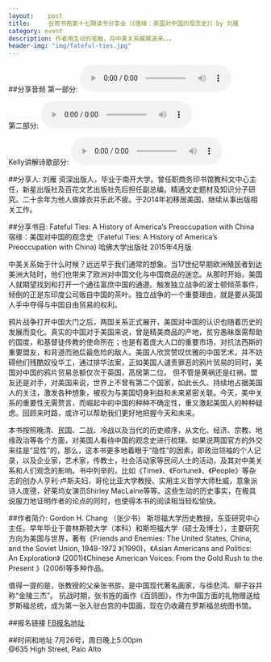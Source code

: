 ```yaml
---
layout:    post
title:     谷雨书苑第十七期读书分享会（《宿缘：美国对中国的观念史》）by 刘雁
category: event
description: 作者用生动的笔触，将中美关系娓娓道来。。。
header-img: "img/fateful-ties.jpg"
---
```


##分享音频
第一部分:
<audio controls="controls">
   <source src="{{site.www-data-url}}/audio/2015-07-26-liuyan-1.mp3" type="audio/mpeg">
 Your browser does not support the audio element.
 </audio>

第二部分:
<audio controls="controls">
   <source src="{{site.www-data-url}}/audio/2015-07-26-liuyan-2.mp3" type="audio/mpeg">
 Your browser does not support the audio element.
 </audio>

Kelly讲解诗歌部分:
<audio controls="controls">
   <source src="{{site.www-data-url}}/audio/2015-07-26-kelly-poem.mp3" type="audio/mpeg">
 Your browser does not support the audio element.
 </audio>

##分享人: 刘雁
资深出版人，毕业于南开大学。曾任职商务印书馆教科文中心主任，新星出版社及百花文艺出版社先后担任副总编。精通文史题材及知识分子研究。二十余年为他人做嫁衣并乐此不疲。于2014年初移居美国，继续从事出版相关工作。

##分享书目: Fateful Ties: A History of America’s Preoccupation with China
宿缘：美国对中国的观念史（Fateful Ties: A History of America’s Preoccupation with China)
哈佛大学出版社 2015年4月版

中美关系始于什么时候？远远早于我们通常的想象。当17世纪早期欧洲殖民者到达美洲大陆时，他们也带来了欧洲对中国文化与中国商品的迷恋。从那时开始，美国人就期望找到和打开一个通往富庶中国的通道。触发独立战争的波士顿倾茶事件，倾倒的正是东印度公司贩自中国的茶叶。独立战争的一个重要理由，就是要从英国人手中夺得与中国自由贸易的权利。

鸦片战争打开中国大门之后，两国关系正式展开，美国对中国的认识也随着历史的发展而变化。真实的中国对于美国来说，曾是精美商品的产地，贫穷愚昧亟需帮助的国度，和基督徒传教的使命所在；也是有着庞大人口的重要市场，对抗法西斯的重要盟友，和背道而驰后最危险的敌人。美国人欣赏赞叹优雅的中国艺术，并不妨碍他们残酷奴役华工，通过排华法案，正如美国人谴责罪恶的鸦片贸易的同时，美国对中国的鸦片贸易总额仅次于英国，高居第二位。 但不管是黄祸还是红祸，盟友还是对手，对美国来说，世界上不曾有第二个国家，如此长久、持续地占据美国人的关注，激发各种想象，被视为与美国切身利益和未来紧密关联。今天，美中关系的重要性无需赘言，而崛起中的中国的种种不确定性，重又激起美国人的种种疑虑。回顾来时路，或许可以帮助我们更好地把握今天和未来。

本书按照晚清、民国、二战、冷战以及当代的历史顺序，从文化、经济、宗教、地缘政治等各个方面，对美国人看待中国的观念史进行梳理。如果说两国官方的外交来往是“显性”的，那么，这本书更多地着眼于“隐性”的因素，即政治领袖的个人记录，以及企业家，艺术家，传教士，社会活动家等民间人士的活动，及其对中美关系和人们观念的影响。书中列举的，比如《Time》、《Fortune》、《People》等杂志的创办人亨利·卢斯夫妇，哥伦比亚大学教授、实用主义哲学大师杜威，意象派诗人庞德，好莱坞女演员Shirley MacLaine等等。这些生动的历史事实，在极具说服力地证明作者的论点的同时，也使得本书的阅读相当轻松愉快。

##作者简介: Gordon H. Chang （张少书）
斯坦福大学历史教授，东亚研究中心主任。早年毕业于普林斯顿大学（本科）和斯坦福大学（硕士及博士），主要研究方向为美国与世界，著有《Friends and Enemies: The United States, China, and the Soviet Union, 1948-1972 》(1990)，《Asian Americans and Politics: An Exploration》 (2001)《Chinese American Voices: From the Gold Rush to the Present 》(2006)等多种作品。

值得一提的是，张教授的父亲张书旂，是中国现代著名画家，与徐悲鸿、柳子谷并称“金陵三杰”。 抗战时期，张书旌的画作《百鸽图》，作为中国方面的礼物赠送给罗斯福总统，成为第一张入驻白宫的中国画，现在仍收藏在罗斯福总统图书馆。

##报名链接
[FB报名地址](https://www.facebook.com/events/424933377714086/)

##时间和地址
7月26号，周日晚上5:00pm <br>
@635 High Street, Palo Alto

